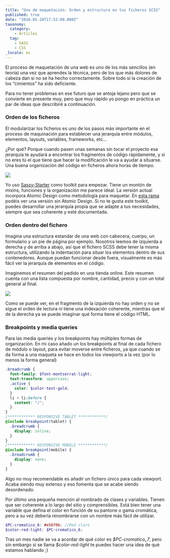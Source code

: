 ```yaml
---
title: "Una de maquetación: Orden y estructura en tus ficheros SCSS"
published: true
date: "2016-01-28T17:52:00.000Z"
taxonomy:
  category:
    - Articles
  tag:
    - SASS
    - CSS
_locale: es
---
```


El proceso de maquetación de una web es uno de los más sencillos (en teoría) una vez que aprendes la técnica, pero de los que más dolores de cabeza dan si no se ha hecho correctamente. Sobre todo si la creación de los “cimientos” ha sido deficiente.

Para no tener problemas en ese futuro que se antoja lejano pero que se convierte en presente muy, pero que muy rápido yo pongo en práctica un par de ideas que describiré a continuación.

### Orden de los ficheros

El modularizar los ficheros es uno de los pasos más importante en el proceso de maquinación para establecer una jerarquía entre módulos, elementos, layouts, variables, frameworks, etc…

¿Por qué? Porque cuando pasen unas semanas sin tocar el proyecto esa jerarquía te ayudará a encontrar los fragmentos de código rápidamente, y si no eres tú el que tiene que hacer la modificación le va a ayudar a situarse. Una buena organización del código en ficheros ahora horas de tiempo.

![](/img/content/1*9ydSyKpyODTTL-ShyV9qAw.jpeg)

Yo uso [Sassy-Starter](https://github.com/minamarkham/sassy-starter) como toolkit para empezar. Tiene un montón de mixins, funciones y la organización me parece ideal. La versión actual incorpora Atomic Design como metodología para maquetar. En [esta rama](https://github.com/rubenRP/sassy-starter/tree/without-ad) podéis ver una versión sin Atomic Design. Si no te gusta este toolkit, puedes desarrollar una jerarquía propia que se adapte a tus necesidades, siempre que sea coherente y esté documentada.

### Orden dentro del fichero

Imagina una estructura estandar de una web con cabecera, cuerpo, un formulario y un pie de página por ejemplo. Nosotros leemos de izquierda a derecha y de arriba a abajo, así que el fichero SCSS debe tener la misma estructura, utilizando la indentación para situar los elementos dentro de sus contenedores. Aunque puedan funcionar desde fuera, visualmente es más fácil ver la jerarquía de elementos en el código.

Imaginemos el resumen del pedido en una tienda online. Este resumen cuenta con una lista compuesta por nombre, cantidad, precio y con un total general al final.

![](/img/content/1*Nz5Vf6e7v8ZOyHetSI7ESA.jpeg)

Como se puede ver, en el fragmento de la izquierda no hay orden y no se sigue el orden de lectura ni tiene una indexación coherente, mientras que el de la derecha ya se puede imaginar qué forma tiene el código HTML.

### Breakpoints y media queries

Para las media queries y los breakpoints hay múltiples formas de organización. En mi caso añado un los breakpoints al final de cada fichero de módulo o layout, para evitar moverse entre ficheros, ya que cuando se da forma a una maqueta se hace en todos los viewports a la vez (por lo menos la forma general)

```scss
.breadcrumb {
  font-family: $font-montserrat-light;
  text-transform: uppercase;
  .active {
    color: $color-text-gold;
  }
  li + li:before {
    content: "/";
  }
}
/************ RESPONSIVE TABLET ************/
@include breakpoint(tablet) {
  .breadcrumb {
    display: inline;
  }
}
/************ RESPONSIVE MOBILE ************/
@include breakpoint(mobile) {
  .breadcrumb {
    display: none;
  }
}
```

Algo no muy recomendable es añadir un fichero único para cada viewport. Acaba siendo muy extenso y eso fomenta que se acabe siendo desordenado.

Por último una pequeña mención al nombrado de clases y variables. Tienen que ser coherente a lo largo del sitio y comprensibles. Está bien tener una variable que defina el color en función de su pantone o gama cromática, pero a su vez debería renombrarse con un nombre más fácil de utilizar.

```scss
$PC-cromatico_6: #e50706; //Red claro
$color-red-light: $PC-cromatico_6;
```

Tras un mes nadie se va a acordar de qué color es _\$PC-cromatico_7_, pero sin embargo si se llama _\$color-red-light_ te puedes hacer una idea de qué estamos hablando ;)
